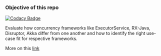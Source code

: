 ### Objective of this repo

[![Codacy Badge](https://api.codacy.com/project/badge/Grade/d54f37e8831c484488afb42206148f60)](https://app.codacy.com/app/anyulled/java-concurrency?utm_source=github.com&utm_medium=referral&utm_content=anyulled/java-concurrency&utm_campaign=Badge_Grade_Dashboard)

Evaluate how concurrency frameworks like ExecutorService, RX-Java, Disruptor, Akka differ from one another and how to identify the right use-case fit for respective frameworks.

More on this [link](https://vijay-vk.github.io/java-concurrency/)
